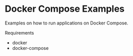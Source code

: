 # Docker Compose Examples

Examples on how to run applications on Docker Compose.

Requirements
- docker
- docker-compose
